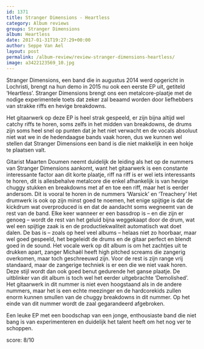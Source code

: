```yaml
---
id: 1371
title: Stranger Dimensions - Heartless
category: Album reviews
groups: Stranger Dimensions
album: Heartless
date: 2017-01-31T19:27:29+00:00
author: Seppe Van Ael
layout: post
permalink: /album-review/review-stranger-dimensions-heartless/
image: a3422123569_10.jpg
---
```

Stranger Dimensions, een band die in augustus 2014 werd opgericht in Lochristi, brengt na hun demo in 2015 nu ook een eerste EP uit, getiteld ‘Heartless’. Stranger Dimensions brengt ons een metalcore-plaatje met de nodige experimentele toets dat zeker zal beaamd worden door liefhebbers van strakke riffs en hevige breakdowns.

Het gitaarwerk op deze EP is heel strak gespeeld, er zijn bijna altijd wel catchy riffs te horen, soms zelfs in het midden van breakdowns, de drums zijn soms heel snel op punten dat je het niet verwacht en de vocals absoluut niet wat we in de hedendaagse bands vaak horen, dus we kunnen wel stellen dat Stranger Dimensions een band is die niet makkelijk in een hokje te plaatsen valt.

Gitarist Maarten Doumen neemt duidelijk de leiding als het op de nummers van Stranger Dimensions aankomt, want het gitaarwerk is een constante interessante factor aan dit korte plaatje, riff na riff is er wel iets interessants te horen, dit is allesbehalve metalcore die enkel afhankelijk is van hevige chuggy stukken en breakdowns met af en toe een riff, maar het is eerder andersom. Dit is vooral te horen in de nummers ‘Warsick’ en ‘Treachery’ Het drumwerk is ook op zijn minst goed te noemen, het enige spijtige is dat de kickdrum wat overproduced is en dat de aandacht soms wegneemt van de rest van de band. Elke keer wanneer er een bassdrop is – en die zijn er genoeg – wordt de rest van het geluid bijna weggekaapt door de drum, wat wel een spijtige zaak is en de productiekwaliteit automatisch wat doet dalen. De bas is – zoals op heel veel albums – helaas niet zo hoorbaar, maar wel goed gespeeld, het begeleidt de drums en de gitaar perfect en blendt goed in de sound. Het vocale werk op dit album is om het zachtjes uit te drukken apart, zanger Michaël heeft high pitched screams die zangerig overkomen, maar toch geschreeuwd zijn. Voor de rest is zijn range vrij standaard, maar de zangerige techniek is er een die we niet vaak horen. Deze stijl wordt dan ook goed benut gedurende het ganse plaatje. De uitblinker van dit album is toch wel het eerder uitgebrachte ‘Demolished’. Het gitaarwerk in dit nummer is niet even hoogstaand als in de andere nummers, maar het is een echte meezinger en de hardcorekids zullen enorm kunnen smullen van de chuggy breakdowns in dit nummer. Op het einde van dit nummer wordt de zaal gegarandeerd afgebroken.

Een leuke EP met een boodschap van een jonge, enthousiaste band die niet bang is van experimenteren en duidelijk het talent heeft om het nog ver te schoppen.

score: 8/10

